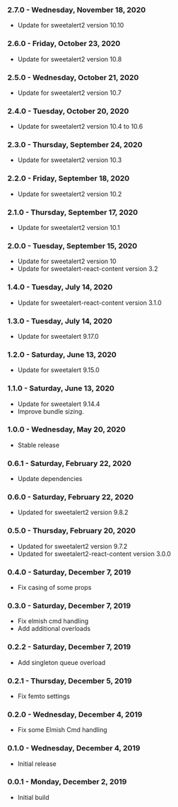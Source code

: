 ### 2.7.0 - Wednesday, November 18, 2020
* Update for sweetalert2 version 10.10

### 2.6.0 - Friday, October 23, 2020
* Update for sweetalert2 version 10.8

### 2.5.0 - Wednesday, October 21, 2020
* Update for sweetalert2 version 10.7

### 2.4.0 - Tuesday, October 20, 2020
* Update for sweetalert2 version 10.4 to 10.6

### 2.3.0 - Thursday, September 24, 2020
* Update for sweetalert2 version 10.3

### 2.2.0 - Friday, September 18, 2020
* Update for sweetalert2 version 10.2

### 2.1.0 - Thursday, September 17, 2020
* Update for sweetalert2 version 10.1

### 2.0.0 - Tuesday, September 15, 2020
* Update for sweetalert2 version 10
* Update for sweetalert-react-content version 3.2

### 1.4.0 - Tuesday, July 14, 2020
* Update for sweetalert-react-content version 3.1.0

### 1.3.0 - Tuesday, July 14, 2020
* Update for sweetalert 9.17.0

### 1.2.0 - Saturday, June 13, 2020
* Update for sweetalert 9.15.0

### 1.1.0 - Saturday, June 13, 2020
* Update for sweetalert 9.14.4
* Improve bundle sizing.

### 1.0.0 - Wednesday, May 20, 2020
* Stable release

### 0.6.1 - Saturday, February 22, 2020
* Update dependencies

### 0.6.0 - Saturday, February 22, 2020
* Updated for sweetalert2 version 9.8.2

### 0.5.0 - Thursday, February 20, 2020
* Updated for sweetalert2 version 9.7.2
* Updated for sweetalert2-react-content version 3.0.0

### 0.4.0 - Saturday, December 7, 2019
* Fix casing of some props

### 0.3.0 - Saturday, December 7, 2019
* Fix elmish cmd handling
* Add additional overloads

### 0.2.2 - Saturday, December 7, 2019
* Add singleton queue overload

### 0.2.1 - Thursday, December 5, 2019
* Fix femto settings

### 0.2.0 - Wednesday, December 4, 2019
* Fix some Elmish Cmd handling

### 0.1.0 - Wednesday, December 4, 2019
* Initial release

### 0.0.1 - Monday, December 2, 2019
* Initial build
